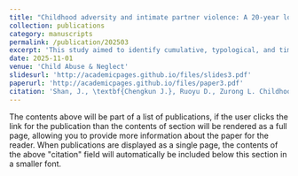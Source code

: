 ```yaml
---
title: "Childhood adversity and intimate partner violence: A 20-year longitudinal study of cumulative, typological, and sex effects"
collection: publications
category: manuscripts
permalink: /publication/202503
excerpt: 'This study aimed to identify cumulative, typological, and time-varying effects of ACEs on IPV victimization and perpetration and examine sex-based differences in these associations.'
date: 2025-11-01
venue: 'Child Abuse & Neglect'
slidesurl: 'http://academicpages.github.io/files/slides3.pdf'
paperurl: 'http://academicpages.github.io/files/paper3.pdf'
citation: 'Shan, J., \textbf{Chengkun J.}, Ruoyu D., Zurong L. Childhood adversity and intimate partner violence: A 20-year longitudinal study of cumulative, typological, and gendered effects. \textit{Chile Abuse and Neglect}, 2025.'
---
```


The contents above will be part of a list of publications, if the user clicks the link for the publication than the contents of section will be rendered as a full page, allowing you to provide more information about the paper for the reader. When publications are displayed as a single page, the contents of the above "citation" field will automatically be included below this section in a smaller font.